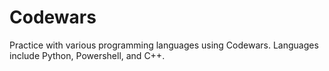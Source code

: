 # Codewars

Practice with various programming languages using Codewars. Languages include Python, Powershell, and C++. 
